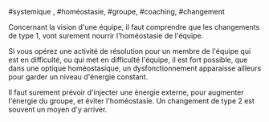 #systemique , #homéostasie, #groupe, #coaching,  #changement 

Concernant la vision d'une équipe, il faut comprendre que les changements de type 1, vont surement nourrir l'homéostasie de l'équipe.

Si vous opérez une activité de résolution pour un membre de l'équipe qui est en difficulté, ou qui met en difficulté l'équipe, il est fort possible, que dans une optique homéostasique, un dysfonctionnement apparaisse ailleurs pour garder un niveau d'énergie constant.

Il faut surement prévoir d'injecter une énergie externe, pour augmenter l'énergie du groupe, et éviter l'homéostasie. Un changement de type 2 est souvent un moyen d'y arriver.
